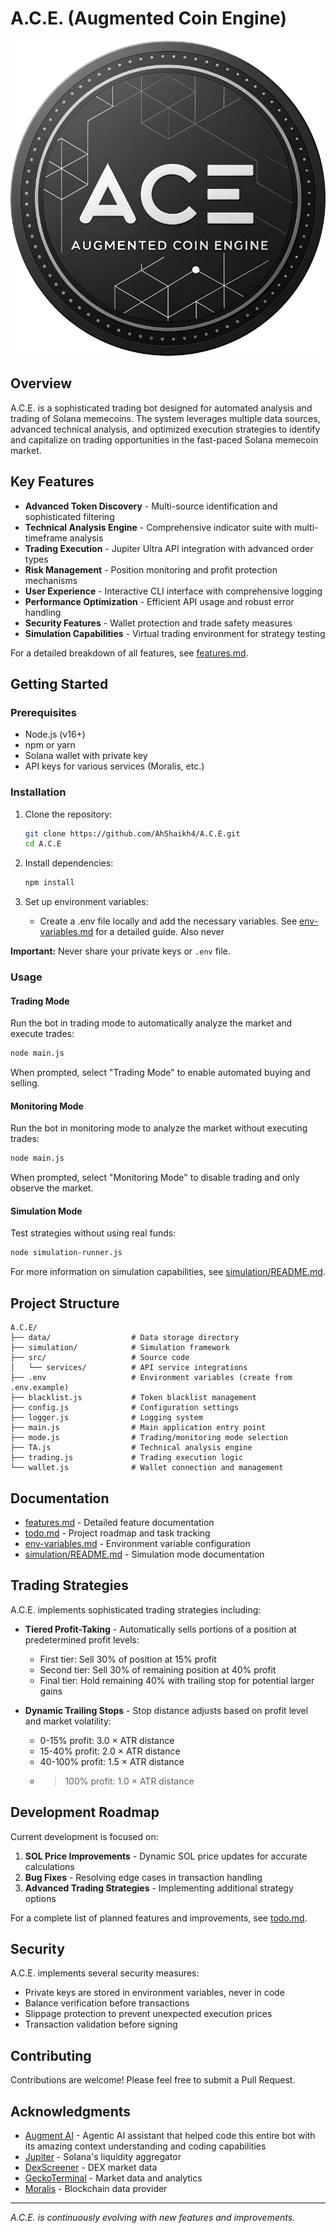 # A.C.E. (Augmented Coin Engine)

![A.C.E. Logo](logo.png)

## Overview

A.C.E. is a sophisticated trading bot designed for automated analysis and trading of Solana memecoins. The system leverages multiple data sources, advanced technical analysis, and optimized execution strategies to identify and capitalize on trading opportunities in the fast-paced Solana memecoin market.

## Key Features

- **Advanced Token Discovery** - Multi-source identification and sophisticated filtering
- **Technical Analysis Engine** - Comprehensive indicator suite with multi-timeframe analysis
- **Trading Execution** - Jupiter Ultra API integration with advanced order types
- **Risk Management** - Position monitoring and profit protection mechanisms
- **User Experience** - Interactive CLI interface with comprehensive logging
- **Performance Optimization** - Efficient API usage and robust error handling
- **Security Features** - Wallet protection and trade safety measures
- **Simulation Capabilities** - Virtual trading environment for strategy testing

For a detailed breakdown of all features, see [features.md](features.md).

## Getting Started

### Prerequisites

- Node.js (v16+)
- npm or yarn
- Solana wallet with private key
- API keys for various services (Moralis, etc.)

### Installation

1. Clone the repository:
   ```bash
   git clone https://github.com/AhShaikh4/A.C.E.git
   cd A.C.E
   ```

2. Install dependencies:
   ```bash
   npm install
   ```

3. Set up environment variables:
   - Create a .env file locally and add the necessary variables. See [env-variables.md](env-variables.md) for a detailed guide. Also never

**Important:** Never share your private keys or `.env` file.


### Usage

#### Trading Mode

Run the bot in trading mode to automatically analyze the market and execute trades:

```bash
node main.js
```

When prompted, select "Trading Mode" to enable automated buying and selling.

#### Monitoring Mode

Run the bot in monitoring mode to analyze the market without executing trades:

```bash
node main.js
```

When prompted, select "Monitoring Mode" to disable trading and only observe the market.

#### Simulation Mode

Test strategies without using real funds:

```bash
node simulation-runner.js
```

For more information on simulation capabilities, see [simulation/README.md](simulation/README.md).

## Project Structure

```
A.C.E/
├── data/                  # Data storage directory
├── simulation/            # Simulation framework
├── src/                   # Source code
│   └── services/          # API service integrations
├── .env                   # Environment variables (create from .env.example)
├── blacklist.js           # Token blacklist management
├── config.js              # Configuration settings
├── logger.js              # Logging system
├── main.js                # Main application entry point
├── mode.js                # Trading/monitoring mode selection
├── TA.js                  # Technical analysis engine
├── trading.js             # Trading execution logic
└── wallet.js              # Wallet connection and management
```

## Documentation

- [features.md](features.md) - Detailed feature documentation
- [todo.md](todo.md) - Project roadmap and task tracking
- [env-variables.md](env-variables.md) - Environment variable configuration
- [simulation/README.md](simulation/README.md) - Simulation mode documentation

## Trading Strategies

A.C.E. implements sophisticated trading strategies including:

- **Tiered Profit-Taking** - Automatically sells portions of a position at predetermined profit levels:
  - First tier: Sell 30% of position at 15% profit
  - Second tier: Sell 30% of remaining position at 40% profit
  - Final tier: Hold remaining 40% with trailing stop for potential larger gains

- **Dynamic Trailing Stops** - Stop distance adjusts based on profit level and market volatility:
  - 0-15% profit: 3.0 × ATR distance
  - 15-40% profit: 2.0 × ATR distance
  - 40-100% profit: 1.5 × ATR distance
  - >100% profit: 1.0 × ATR distance

## Development Roadmap

Current development is focused on:

1. **SOL Price Improvements** - Dynamic SOL price updates for accurate calculations
2. **Bug Fixes** - Resolving edge cases in transaction handling
3. **Advanced Trading Strategies** - Implementing additional strategy options

For a complete list of planned features and improvements, see [todo.md](todo.md).

## Security

A.C.E. implements several security measures:

- Private keys are stored in environment variables, never in code
- Balance verification before transactions
- Slippage protection to prevent unexpected execution prices
- Transaction validation before signing



## Contributing

Contributions are welcome! Please feel free to submit a Pull Request.


## Acknowledgments

- [Augment AI](https://www.augmentcode.com/) - Agentic AI assistant that helped code this entire bot with its amazing context understanding and coding capabilities
- [Jupiter](https://jup.ag/) - Solana's liquidity aggregator
- [DexScreener](https://dexscreener.com/) - DEX market data
- [GeckoTerminal](https://geckoterminal.com/) - Market data and analytics
- [Moralis](https://moralis.io/) - Blockchain data provider

---

*A.C.E. is continuously evolving with new features and improvements.*
